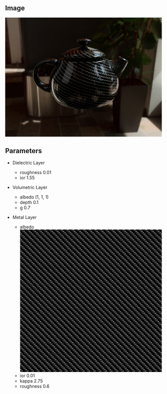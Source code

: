 ## Image

![alt text](image.png)

## Parameters

-   Dielectric Layer

    -   roughness 0.01
    -   ior 1.55

-   Volumetric Layer

    -   albedo (1, 1, 1)
    -   depth 0.1
    -   g 0.7

-   Metal Layer
    -   albedo  
        ![texture](albedo.png)
    -   ior 0.01
    -   kappa 2.75
    -   roughness 0.6
